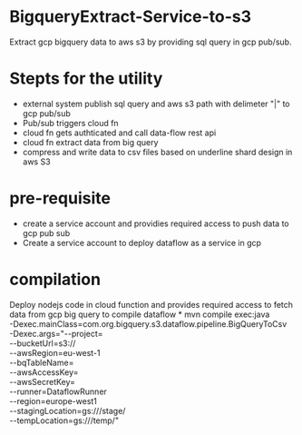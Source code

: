 # BigqueryExtract-Service-to-s3
Extract gcp bigquery data to aws s3 by providing sql query in gcp pub/sub.

# Stepts for the utility
* external system publish sql query and aws s3 path with delimeter "|" to gcp pub/sub 
* Pub/sub triggers cloud fn
* cloud fn gets authticated and call data-flow rest api
* cloud fn extract data from big query
* compress and write data to csv files based on underline shard design in aws S3

# pre-requisite
* create a service account and providies required access to push data to gcp pub sub
* Create a service account to deploy dataflow as a service in gcp
# compilation
Deploy nodejs code in cloud function and provides required access to fetch data from gcp big query
to compile dataflow
*
 mvn compile exec:java \
-Dexec.mainClass=com.org.bigquery.s3.dataflow.pipeline.BigQueryToCsv \
-Dexec.args="--project=<GCP PROJECT ID> \
--bucketUrl=s3://<S3 BUCKET NAME> \
--awsRegion=eu-west-1 \
--bqTableName=<BIGQUERY TABLE e.g. project:finance.transactions> \
--awsAccessKey=<YOUR ACCESS KEY> \
--awsSecretKey=<YOUR SECRET KEY> \
--runner=DataflowRunner \
--region=europe-west1 \
--stagingLocation=gs://<DATAFLOW BUCKET>/stage/ \
--tempLocation=gs://<DATAFLOW BUCKET>/temp/"
